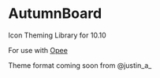 # AutumnBoard
Icon Theming Library for 10.10

For use with [Opee](https://github.com/alexzielenski/Opee)

Theme format coming soon from @justin_a_
